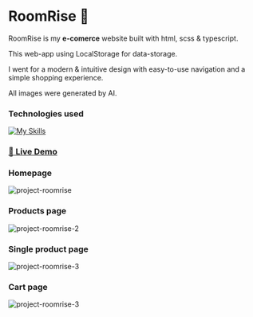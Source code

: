 # RoomRise :shopping_cart:

RoomRise is my **e-comerce** website built with html, scss & typescript.

This web-app using LocalStorage for data-storage.

I went for a modern & intuitive design with easy-to-use navigation and a simple shopping experience.

All images were generated by AI.

### Technologies used

[![My Skills](https://skillicons.dev/icons?i=html,sass,ts&theme=dark)](https://skillicons.dev)

### [🔗 Live Demo ](https://roomrise.vercel.app/)

### Homepage
![project-roomrise](https://github.com/Jirilinduska/roomrise/assets/120704718/0fac414a-8826-40b5-8863-7e786051b250)

### Products page
![project-roomrise-2](https://github.com/Jirilinduska/roomrise/assets/120704718/ac80963c-5602-4b57-b9fb-7b457db3b04f)

### Single product page
![project-roomrise-3](https://github.com/Jirilinduska/roomrise/assets/120704718/d2a3cb1f-8fdb-4775-af37-db1857106732)

### Cart page
![project-roomrise-3](https://github.com/Jirilinduska/roomrise/assets/120704718/22cff4a5-6a1b-4360-91bc-651d99b9b660)









